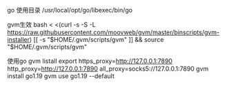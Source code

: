 go 使用目录
/usr/local/opt/go/libexec/bin/go

gvm生效
bash < <(curl -s -S -L https://raw.githubusercontent.com/moovweb/gvm/master/binscripts/gvm-installer)
[[ -s "$HOME/.gvm/scripts/gvm" ]] && source "$HOME/.gvm/scripts/gvm"

使用go
gvm listall
export https_proxy=http://127.0.0.1:7890 http_proxy=http://127.0.0.1:7890 all_proxy=socks5://127.0.0.1:7890
gvm install go1.19
gvm use go1.19 --default